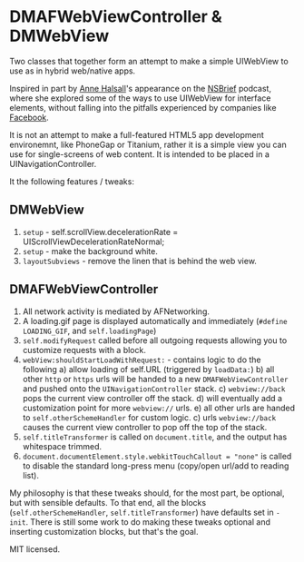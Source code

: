 # DMAFWebViewController & DMWebView

Two classes that together form an attempt to make a simple UIWebView to use as in hybrid web/native apps.

Inspired in part by [Anne Halsall](http://twitter.com/annekate)'s appearance on the [NSBrief](http://nsbrief.com/76-anne-halsall/) podcast, where she explored some of the ways to use UIWebView for interface elements, without falling into the pitfalls experienced by companies like [Facebook](http://arstechnica.com/apple/2012/08/hands-on-facebook-5-0-for-ios-is-as-speedy-as-facebook-claims/).

It is not an attempt to make a full-featured HTML5 app development environemnt, like PhoneGap or Titanium, rather it is a simple view you can use for single-screens of web content. It is intended to be placed in a UINavigationController.

It the following features / tweaks: 

## DMWebView

1. `setup` - self.scrollView.decelerationRate = UIScrollViewDecelerationRateNormal;
2. `setup` - make the background white.
3. `layoutSubviews` - remove the linen that is behind the web view.

## DMAFWebViewController

1. All network activity is mediated by AFNetworking.
2. A loading.gif page is displayed automatically and immediately (`#define LOADING_GIF`, and `self.loadingPage`)
3. `self.modifyRequest` called before all outgoing requests allowing you to customize requests with a block.
4. `webView:shouldStartLoadWithRequest:` - contains logic to do the following
    a) allow loading of self.URL (triggered by `loadData:`)
    b) all other `http` or `https` urls will be handed to a new `DMAFWebViewController` and pushed onto the `UINavigationController` stack.
    c) `webview://back` pops the current view controller off the stack.
    d) will eventually add a customization point for more `webview://` urls.
    e) all other urls are handed to `self.otherSchemeHandler` for custom logic.
    c) urls `webview://back` causes the current view controller to pop off the top of the stack.
5. `self.titleTransformer` is called on `document.title`, and the output has whitespace trimmed.
6. `document.documentElement.style.webkitTouchCallout = "none"` is called to disable the standard long-press menu (copy/open url/add to reading list).

My philosophy is that these tweaks should, for the most part, be optional, but with sensible defaults. To that end, all the blocks (`self.otherSchemeHandler`, `self.titleTransformer`) have defaults set in `-init`. There is still some work to do making these tweaks optional and inserting customization blocks, but that's the goal.

MIT licensed.

